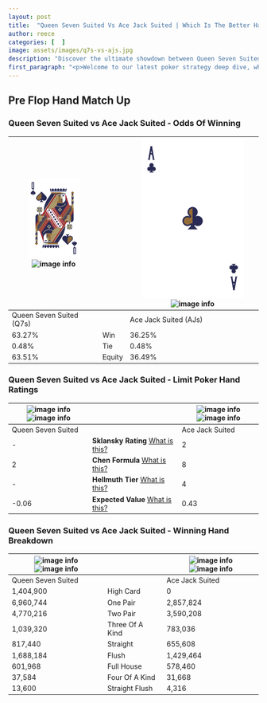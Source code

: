 ```yaml
---
layout: post
title:  "Queen Seven Suited Vs Ace Jack Suited | Which Is The Better Hand In Poker? A Complete Guide"
author: reece
categories: [  ]
image: assets/images/q7s-vs-ajs.jpg
description: "Discover the ultimate showdown between Queen Seven Suited and Ace Jack Suited in poker! Uncover the odds, strategies, and scenarios where one hand triumphs over the other. Get ready to up your poker game with this thrilling analysis."
first_paragraph: "<p>Welcome to our latest poker strategy deep dive, where we're pitting two distinct hands against each other in a high-stakes showdown: Queen Seven Suited vs Ace Jack Suited.</p><p>In the dynamic world of poker, every decision counts, and knowing which hand holds the upper hand is key to your success at the table.</p><p>In this article, we'll dissect these two hands, explore the scenarios where one dominates the other, and equip you with the knowledge to make strategic choices that can tip the odds in your favor.</p><p>Get ready to unravel the intriguing dynamics of these poker hands and elevate your game to new heights.</p>"
---
```




[comment]: # (sp0)

## Pre Flop Hand Match Up

<div class="table hand-ratings" markdown="1"> 



### Queen Seven Suited vs Ace Jack Suited - Odds Of Winning


    
| ![image info](assets/images/hand1/Q.png) ![image info](assets/images/hand1/7s.png) |  | ![image info](assets/images/hand2/A.png) ![image info](assets/images/hand2/Js.png) |
| -------- | -------- | -------- |
| Queen Seven Suited (Q7s) |  | Ace Jack Suited (AJs) |
| 63.27% | Win | 36.25% |
| 0.48% | Tie | 0.48% |
| 63.51% | Equity | 36.49% |




[comment]: # (sp1)



### Queen Seven Suited vs Ace Jack Suited - Limit Poker Hand Ratings


    
| ![image info](https://www.riverpairs.com/assets/images/hand1/Q.png) ![image info](https://www.riverpairs.com/assets/images/hand1/7s.png) |  | ![image info](https://www.riverpairs.com/assets/images/hand2/A.png) ![image info](https://www.riverpairs.com/assets/images/hand2/Js.png) |
| -------- | -------- | -------- |
| Queen Seven Suited |  | Ace Jack Suited |
| - | **Sklansky Rating** [What is this?](/sklansky-rating-explained) | 2 |
| 2 | **Chen Formula** [What is this?](/chen-formula-explained) | 8 |
| - | **Hellmuth Tier** [What is this?](/Hellmuth-tier-explained) | 4 |
| -0.06 | **Expected Value** [What is this?](/expected-value-explained) | 0.43 |




[comment]: # (sp2)



### Queen Seven Suited vs Ace Jack Suited - Winning Hand Breakdown


    
| ![image info](https://www.riverpairs.com/assets/images/hand1/Q.png) ![image info](https://www.riverpairs.com/assets/images/hand1/7s.png) |  | ![image info](https://www.riverpairs.com/assets/images/hand2/A.png) ![image info](https://www.riverpairs.com/assets/images/hand2/Js.png) |
| -------- | -------- | -------- |
| Queen Seven Suited |  | Ace Jack Suited |
| 1,404,900 | High Card | 0 |
| 6,960,744 | One Pair | 2,857,824 |
| 4,770,216 | Two Pair | 3,590,208 |
| 1,039,320 | Three Of A Kind | 783,036 |
| 817,440 | Straight | 655,608 |
| 1,688,184 | Flush | 1,429,464 |
| 601,968 | Full House | 578,460 |
| 37,584 | Four Of A Kind | 31,668 |
| 13,600 | Straight Flush | 4,316 |




[comment]: # (sp3)



</div>

[comment]: # (sp4)



[comment]: # (sp5)

